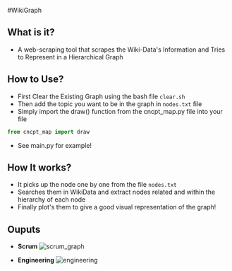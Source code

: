 #WikiGraph

## What is it?

- A web-scraping tool that scrapes the Wiki-Data's Information and Tries to Represent in a Hierarchical Graph


## How to Use?

- First Clear the Existing Graph using the bash file `clear.sh`
- Then add the topic you want to be in the graph in `nodes.txt` file
- Simply import the draw() function from the cncpt_map.py file into your file
```python
from cncpt_map import draw
```
- See main.py for example!

## How It works?

- It picks up the node one by one from the file `nodes.txt`
- Searches them in WikiData and extract nodes related and within the hierarchy of each node
- Finally plot's them to give a good visual representation of the graph!

## Ouputs

- **Scrum**
![scrum_graph](pics/scrum.png)

- **Engineering**
![engineering](pics/engineering.png)

